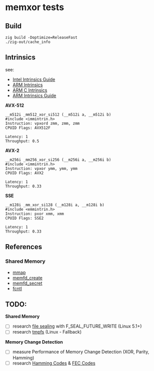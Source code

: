 # memxor tests

## Build

```
zig build -Doptimize=ReleaseFast
./zig-out/cache_info
```

## Intrinsics

see:
- [Intel Intrinsics Guide](https://software.intel.com/sites/landingpage/IntrinsicsGuide/)
- [ARM Intrinsics](https://developer.arm.com/architectures/instruction-sets/intrinsics/)
- [ARM C Intrinsics](https://developer.arm.com/documentation/dui0491/i/Using-NEON-Support/Intrinsics)
- [ARM Intrinsics Guide](https://developer.arm.com/documentation/den0018/a/NEON-Intrinsics/)


**AVX-512**
```
__m512i _mm512_xor_si512 (__m512i a, __m512i b)
#include <immintrin.h>
Instruction: vpxord zmm, zmm, zmm
CPUID Flags: AVX512F

Latency: 1
Throughput: 0.5
```

**AVX-2**
```
__m256i _mm256_xor_si256 (__m256i a, __m256i b)
#include <immintrin.h>
Instruction: vpxor ymm, ymm, ymm
CPUID Flags: AVX2

Latency: 1
Throughput: 0.33
```

**SSE**
```
__m128i _mm_xor_si128 (__m128i a, __m128i b)
#include <emmintrin.h>
Instruction: pxor xmm, xmm
CPUID Flags: SSE2

Latency: 1
Throughput: 0.33
```

## References

### Shared Memory

- [mmap](https://man7.org/linux/man-pages/man2/mmap.2.html)
- [memfd_create](https://man7.org/linux/man-pages/man2/memfd_create.2.html)
- [memfd_secret](https://man7.org/linux/man-pages/man2/memfd_secret.2.html)
- [fcntl](https://man7.org/linux/man-pages/man2/fcntl.2.html)

## TODO:

**Shared Memory**

- [ ] research [file sealing](https://man7.org/linux/man-pages/man2/fcntl.2.html) with F_SEAL_FUTURE_WRITE (Linux 5.1+)
- [ ] research [tmpfs](https://man7.org/linux/man-pages/man5/tmpfs.5.html) (Linux - Fallback)

**Memory Change Detection**

- [ ] measure Performance of Memory Change Detection (XOR, Parity, Hamming)
- [ ] research [Hamming Codes](https://en.wikipedia.org/wiki/Hamming_code) & [FEC Codes](https://en.wikipedia.org/wiki/Error_correction_code#Forward_error_correction)
